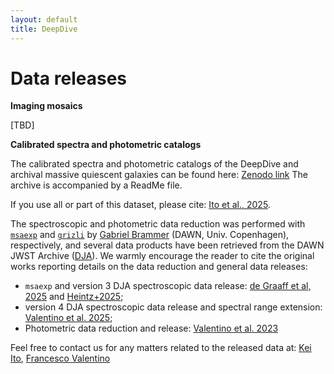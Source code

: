 ```yaml
---
layout: default
title: DeepDive
---
```


# Data releases

**Imaging mosaics**

[TBD]

**Calibrated spectra and photometric catalogs**

The calibrated spectra and photometric catalogs of the DeepDive and archival massive quiescent galaxies can be found here: [Zenodo link](link)
The archive is accompanied by a ReadMe file.

If you use all or part of this dataset, please cite: [Ito et al., 2025](https://ui.adsabs.harvard.edu/abs/2025arXiv250622642I/abstract).

The spectroscopic and photometric data reduction was performed with [`msaexp`](https://github.com/gbrammer/msaexp) and [`grizli`](https://github.com/gbrammer/grizli) by [Gabriel Brammer](https://gbrammer.github.io/) (DAWN, Univ. Copenhagen), respectively, and several data products have been retrieved from the DAWN JWST Archive ([DJA](https://dawn-cph.github.io/dja/index.html)). We warmly encourage the reader to cite the original works reporting details on the data reduction and general data releases:
- `msaexp` and version 3 DJA spectroscopic data release: [de Graaff et al, 2025](https://ui.adsabs.harvard.edu/abs/2025A%26A...697A.189D/abstract) and [Heintz+2025](https://ui.adsabs.harvard.edu/abs/2025A%26A...693A..60H/abstract); 
- version 4 DJA spectroscopic data release and spectral range extension: [Valentino et al. 2025](https://ui.adsabs.harvard.edu/abs/2025arXiv250301990V/abstract);
- Photometric data reduction and release: [Valentino et al. 2023](https://ui.adsabs.harvard.edu/abs/2023ApJ...947...20V/abstract)

Feel free to contact us for any matters related to the released data at: [Kei Ito](mailto:keiit@dtu.dk), [Francesco Valentino](mailto:fmava@dtu.dk)